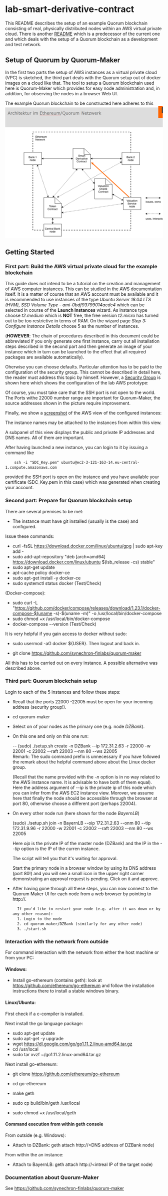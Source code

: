 # lab-smart-derivative-contract

This README describes the setup of an example Quorum blockchain consisting of real, physically distributed nodes within an AWS virtual private cloud. 
There is another  [README] which is a predecessor of the current one and which deals with the setup of a Quorum blockchain as a development and test network.


[README]: README_QuorumSetup.md 



## Setup of Quorum by Quorum-Maker

In the first two parts the setup of AWS instances as a virtual private cloud (VPC) is sketched, the third part deals with the Quorum setup out of docker images on a cloud like that.
The tool to setup a Quorum blockchain used here is Quorum-Maker which provides for easy node administration and, in addition, for observing the nodes in a browser Web UI. 

The example Quorum blockchain to be constructed here adheres to this ![SDCBlockchain](./SDCBlockchain.PNG)


## Getting Started

### First part: Build the AWS virtual private cloud for the example blockchain

This guide does not intend to be a tutorial on the creation and management of AWS computer instances. This can be studied in the AWS documentation itself.
It is a matter of course that an AWS account must be available and it is recommended to use instances of the type _Ubuntu Server 18.04 LTS (HVM), SSD Volume Type - ami-0bdf93799014acdc4_
which can be selected in course of the __Launch Instances__ wizard.
As instance type choose _t2.medium_ which is __NOT__ free, the free version _t2.micro_ has turned out to be too restrictive in terms of RAM. On the wizard page _Step 3: Configure Instance Details_ choose 5 as the number of instances.

(__HOWEVER__: The chain of procedures described in this document could be abbreviated if you only generate one first instance, carry out all installation steps described
in the second part and then generate an image of your instance which in turn can be launched to the effect that all required packages are available automatically).

Oherwise you can choose defaults. Particular attention has to be paid to the configuration of the security group. This cannot be described in detail here, the reader must address this
topic by himself. However, a [Security Group] is shown here which shows the configuration of the lab AWS prototype:

[Security Group]:  ./SecurityGroup.PNG
  
Of course, you must take care that the SSH port is not open to the world. The Ports withe 22000 number range are important for Quorum-Maker, the source addresses shown in the picture
require improvement.

Finally, we show a [screenshot] of the AWS view of the configured instances:

[screenshot]:  ./AWS_InstanceView.PNG
   
 The instance names may be attached to the instances from within this view.
 
 A subpanel of this view displays the public and private IP addresses and DNS names. All of them are important. 
 
 After having launched a new instance, you can login to it by issuing a command like
 
 		ssh -i "SDC_Key.pem" ubuntu@ec2-3-121-163-14.eu-central-1.compute.amazonaws.com
 		
provided the SSH port is open on the instance and you have available your certificate (SDC_Key.pem in this case) which was generated when creating your account. 		


### Second part: Prepare for Quorum blockchain setup

There are several premises to be met:

- The instance must have git installed (usually is the case) and configured.

Issue these commands:

- curl -fsSL https://download.docker.com/linux/ubuntu/gpg | sudo apt-key add -
- sudo add-apt-repository "deb [arch=amd64] https://download.docker.com/linux/ubuntu $(lsb_release -cs) stable"
- sudo apt-get update
- apt-cache policy docker-ce
- sudo apt-get install -y docker-ce
- sudo systemctl status docker (Test/Check)

(Docker-compose):
- sudo curl -L "https://github.com/docker/compose/releases/download/1.23.1/docker-compose-$(uname -s)-$(uname -m)" -o /usr/local/bin/docker-compose
- sudo chmod +x /usr/local/bin/docker-compose
- docker-compose --version  (Test/Check)

It is very helpful if you gain access to docker without sudo:

- sudo usermod -aG docker ${USER}. Then logout and back in. 

- git clone https://github.com/synechron-finlabs/quorum-maker

All this has to be carried out on every instance. A possible alternative was described above.


### Third part: Quorum blockchain setup

Login to each of the 5 instances and follow these steps:

- Recall that the ports 22000 -22005 must be open for your incoming address (security group!).

- cd quorum-maker

- Select on of your nodes as the primary one (e.g. node _DZBank_).

- On this one and only on this one run:  

   -- (sudo) ./setup.sh create -n DZBank --ip 172.31.2.63 -r 22000 -w 22001 -c 22002 --raft 22003 --nm 80 --ws 22005  
   	  Remark: The sudo command prefix is unnecessary  if you have followed the remark about the helpful command above about the Linux docker group.
   
  
   (Recall that the name provided with the _-n_ option is in no way related to the AWS instance name. It is advisable to have both of  them equal).
	Here the address argument of _--ip_ is the private ip of this node which you can infer from the AWS EC2 instance view. Morover, we assume here that finally the node should be accessible through the browser at port 80,
	otherwise choose a different port (perhaps 22004).

- On every other node run (here shown for the node  _BayernLB_)

  (sudo) ./setup.sh join -n BayernLB --oip 172.31.2.63 --onm 80 --tip 172.31.9.96 -r 22000 -w 22001 -c 22002 --raft 22003 --nm 80 --ws 22005
		
  Here _oip_ is the private IP of the master node (DZBank) and the IP in the _--tip_ option is the IP of the curren instance.

  The script will tell you that it's waiting for approval.
  
  Start the primary node in a browser window by using its DNS address (port 80!) and you will see a small icon in the upper right corner demonstrating an approval request is pending.
  Click on it and approve.
  

- After having gone through all these steps, you can now connect to the Quorum Maker UI for each node from a web browser by pointing to http://<DNS address corresponding to your node>.

		If you'd like to restart your node (e.g. after it was down or by any other reason):
		1. Login to the node
		2. cd quorum-maker/DZBank (similarly for any other node)
		3. ./start.sh  




### Interaction with the network from outside


For command interaction with the network from either the host machine or from your PC:

#### Windows:  

- Install go-ethereum (contains geth):  look at https://github.com/ethereum/go-ethereum and follow the installation instructions there to install a stable windows binary.

#### Linux/Ubuntu:  

First check if a c-compiler is installed.

Next install the go language package:

- sudo apt-get update
- sudo apt-get -y upgrade
- wget https://dl.google.com/go/go1.11.2.linux-amd64.tar.gz
- cd /usr/local
- sudo tar xvzf ~/go1.11.2.linux-amd64.tar.gz

Next install go-ethereum:

- git clone https://github.com/ethereum/go-ethereum

- cd go-ethereum

- make geth 

- sudo cp build/bin/geth /usr/local

- sudo chmod +x /usr/local/geth


#### Command execution from within geth console

From outside (e.g. Windows):

- Attach to DZBank:  geth attach http://<DNS address of DZBank node)

From within the an instance:

- Attach to BayernLB: geth attach http://<intreal IP of the target node)



### Documentation about Quorum-Maker

See https://github.com/synechron-finlabs/quorum-maker